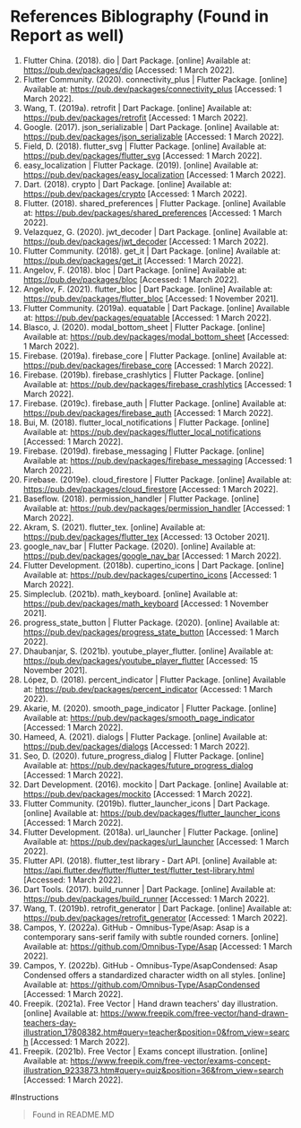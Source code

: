 # References Biblography (Found in Report as well)
1.	Flutter China. (2018). dio | Dart Package. [online] Available at: https://pub.dev/packages/dio [Accessed: 1 March 2022].
2.	Flutter Community. (2020). connectivity_plus | Flutter Package. [online] Available at: https://pub.dev/packages/connectivity_plus [Accessed: 1 March 2022].
3.	Wang, T. (2019a). retrofit | Dart Package. [online] Available at: https://pub.dev/packages/retrofit [Accessed: 1 March 2022].
4.	Google. (2017). json_serializable | Dart Package. [online] Available at: https://pub.dev/packages/json_serializable [Accessed: 1 March 2022].
5.	Field, D. (2018). flutter_svg | Flutter Package. [online] Available at: https://pub.dev/packages/flutter_svg [Accessed: 1 March 2022].
6.	easy_localization | Flutter Package. (2019). [online] Available at: https://pub.dev/packages/easy_localization [Accessed: 1 March 2022].
7.	Dart. (2018). crypto | Dart Package. [online] Available at: https://pub.dev/packages/crypto [Accessed: 1 March 2022].
8.	Flutter. (2018). shared_preferences | Flutter Package. [online] Available at: https://pub.dev/packages/shared_preferences [Accessed: 1 March 2022].
9.	Velazquez, G. (2020). jwt_decoder | Dart Package. [online] Available at: https://pub.dev/packages/jwt_decoder [Accessed: 1 March 2022].
10.	Flutter Community. (2018). get_it | Dart Package. [online] Available at: https://pub.dev/packages/get_it [Accessed: 1 March 2022].
11.	Angelov, F. (2018). bloc | Dart Package. [online] Available at: https://pub.dev/packages/bloc [Accessed: 1 March 2022].
12.	Angelov, F. (2021). flutter_bloc | Dart Package. [online] Available at: https://pub.dev/packages/flutter_bloc [Accessed: 1 November 2021].
13.	Flutter Community. (2019a). equatable | Dart Package. [online] Available at: https://pub.dev/packages/equatable [Accessed: 1 March 2022].
14.	Blasco, J. (2020). modal_bottom_sheet | Flutter Package. [online] Available at: https://pub.dev/packages/modal_bottom_sheet [Accessed: 1 March 2022].
15.	Firebase. (2019a). firebase_core | Flutter Package. [online] Available at: https://pub.dev/packages/firebase_core [Accessed: 1 March 2022].
16.	Firebase. (2019b). firebase_crashlytics | Flutter Package. [online] Available at: https://pub.dev/packages/firebase_crashlytics [Accessed: 1 March 2022].
17.	Firebase. (2019c). firebase_auth | Flutter Package. [online] Available at: https://pub.dev/packages/firebase_auth [Accessed: 1 March 2022].
18.	Bui, M. (2018). flutter_local_notifications | Flutter Package. [online] Available at: https://pub.dev/packages/flutter_local_notifications [Accessed: 1 March 2022].
19.	Firebase. (2019d). firebase_messaging | Flutter Package. [online] Available at: https://pub.dev/packages/firebase_messaging [Accessed: 1 March 2022].
20.	Firebase. (2019e). cloud_firestore | Flutter Package. [online] Available at: https://pub.dev/packages/cloud_firestore [Accessed: 1 March 2022].
21.	Baseflow. (2018). permission_handler | Flutter Package. [online] Available at: https://pub.dev/packages/permission_handler [Accessed: 1 March 2022].
22.	Akram, S. (2021). flutter_tex. [online] Available at: https://pub.dev/packages/flutter_tex [Accessed: 13 October 2021].
23.	google_nav_bar | Flutter Package. (2020). [online] Available at: https://pub.dev/packages/google_nav_bar [Accessed: 1 March 2022].
24.	Flutter Development. (2018b). cupertino_icons | Dart Package. [online] Available at: https://pub.dev/packages/cupertino_icons [Accessed: 1 March 2022].
25.	Simpleclub. (2021b). math_keyboard. [online] Available at: https://pub.dev/packages/math_keyboard [Accessed: 1 November 2021].
26.	progress_state_button | Flutter Package. (2020). [online] Available at: https://pub.dev/packages/progress_state_button [Accessed: 1 March 2022].
27.	Dhaubanjar, S. (2021b). youtube_player_flutter. [online] Available at: https://pub.dev/packages/youtube_player_flutter [Accessed: 15 November 2021].
28.	López, D. (2018). percent_indicator | Flutter Package. [online] Available at: https://pub.dev/packages/percent_indicator (Accessed: 1 March 2022).
29.	Akarie, M. (2020). smooth_page_indicator | Flutter Package. [online] Available at: https://pub.dev/packages/smooth_page_indicator [Accessed: 1 March 2022].
30.	Hameed, A. (2021). dialogs | Flutter Package. [online] Available at: https://pub.dev/packages/dialogs [Accessed: 1 March 2022].
31.	Seo, D. (2020). future_progress_dialog | Flutter Package. [online] Available at: https://pub.dev/packages/future_progress_dialog [Accessed: 1 March 2022].
32.	Dart Development. (2016). mockito | Dart Package. [online] Available at: https://pub.dev/packages/mockito [Accessed: 1 March 2022].
33.	Flutter Community. (2019b). flutter_launcher_icons | Dart Package. [online] Available at: https://pub.dev/packages/flutter_launcher_icons [Accessed: 1 March 2022].
34.	Flutter Development. (2018a). url_launcher | Flutter Package. [online] Available at: https://pub.dev/packages/url_launcher [Accessed: 1 March 2022].
35.	Flutter API. (2018). flutter_test library - Dart API. [online] Available at: https://api.flutter.dev/flutter/flutter_test/flutter_test-library.html [Accessed: 1 March 2022].
36.	Dart Tools. (2017). build_runner | Dart Package. [online] Available at: https://pub.dev/packages/build_runner [Accessed: 1 March 2022].
37.	Wang, T. (2019b). retrofit_generator | Dart Package. [online] Available at: https://pub.dev/packages/retrofit_generator [Accessed: 1 March 2022].
38.	Campos, Y. (2022a). GitHub - Omnibus-Type/Asap: Asap is a contemporary sans-serif family with subtle rounded corners. [online] Available at: https://github.com/Omnibus-Type/Asap [Accessed: 1 March 2022].
39.	Campos, Y. (2022b). GitHub - Omnibus-Type/AsapCondensed: Asap Condensed offers a standardized character width on all styles. [online] Available at: https://github.com/Omnibus-Type/AsapCondensed [Accessed: 1 March 2022].
40.	Freepik. (2021a). Free Vector | Hand drawn teachers' day illustration. [online] Available at: https://www.freepik.com/free-vector/hand-drawn-teachers-day-illustration_17808382.htm#query=teacher&position=0&from_view=search [Accessed: 1 March 2022].
41.	Freepik. (2021b). Free Vector | Exams concept illustration. [online] Available at: https://www.freepik.com/free-vector/exams-concept-illustration_9233873.htm#query=quiz&position=36&from_view=search [Accessed: 1 March 2022].


#Instructions
> Found in README.MD